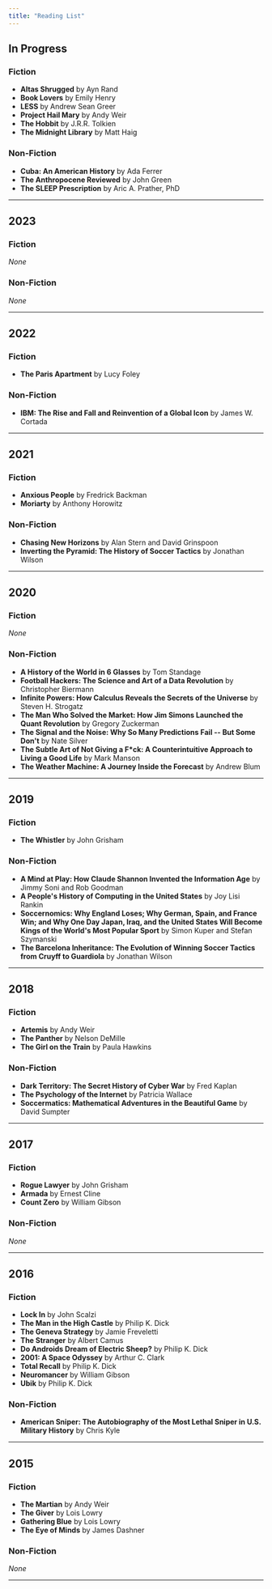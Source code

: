 ```yaml
---
title: "Reading List"
---
```


## In Progress

### Fiction

* **Altas Shrugged** by Ayn Rand
* **Book Lovers** by Emily Henry
* **LESS** by Andrew Sean Greer
* **Project Hail Mary** by Andy Weir
* **The Hobbit** by J.R.R. Tolkien
* **The Midnight Library** by Matt Haig

### Non-Fiction

* **Cuba: An American History** by Ada Ferrer
* **The Anthropocene Reviewed** by John Green
* **The SLEEP Prescription** by Aric A. Prather, PhD

<hr>

## 2023

### Fiction

*None*

### Non-Fiction

*None*

<hr>

## 2022

### Fiction

* **The Paris Apartment** by Lucy Foley

### Non-Fiction

* **IBM: The Rise and Fall and Reinvention of a Global Icon** by James W. Cortada

<hr>

## 2021

### Fiction

* **Anxious People** by Fredrick Backman
* **Moriarty** by Anthony Horowitz


### Non-Fiction

* **Chasing New Horizons** by Alan Stern and David Grinspoon
* **Inverting the Pyramid: The History of Soccer Tactics** by Jonathan Wilson

<hr>

## 2020

### Fiction

*None*

### Non-Fiction

* **A History of the World in 6 Glasses** by Tom Standage
* **Football Hackers: The Science and Art of a Data Revolution** by Christopher Biermann
* **Infinite Powers: How Calculus Reveals the Secrets of the Universe** by Steven H. Strogatz
* **The Man Who Solved the Market: How Jim Simons Launched the Quant Revolution** by Gregory Zuckerman
* **The Signal and the Noise: Why So Many Predictions Fail -- But Some Don't** by Nate Silver
* **The Subtle Art of Not Giving a F\*ck: A Counterintuitive Approach to Living a Good Life** by Mark Manson
* **The Weather Machine: A Journey Inside the Forecast** by Andrew Blum

<hr>

## 2019

### Fiction

* **The Whistler** by John Grisham

### Non-Fiction

* **A Mind at Play: How Claude Shannon Invented the Information Age** by Jimmy Soni and Rob Goodman
* **A People's History of Computing in the United States** by Joy Lisi Rankin
* **Soccernomics: Why England Loses; Why German, Spain, and France Win; and Why One Day Japan, Iraq, and the United States Will Become Kings of the World's Most Popular Sport** by Simon Kuper and Stefan Szymanski
* **The Barcelona Inheritance: The Evolution of Winning Soccer Tactics from Cruyff to Guardiola** by Jonathan Wilson

<hr>

## 2018

### Fiction

* **Artemis** by Andy Weir
* **The Panther** by Nelson DeMille
* **The Girl on the Train** by Paula Hawkins

### Non-Fiction

* **Dark Territory: The Secret History of Cyber War** by Fred Kaplan
* **The Psychology of the Internet** by Patricia Wallace
* **Soccermatics: Mathematical Adventures in the Beautiful Game** by David Sumpter

<hr>

## 2017

### Fiction

* **Rogue Lawyer** by John Grisham
* **Armada** by Ernest Cline
* **Count Zero** by William Gibson

### Non-Fiction

*None*

<hr>

## 2016

### Fiction

* **Lock In** by John Scalzi
* **The Man in the High Castle** by Philip K. Dick
* **The Geneva Strategy** by Jamie Freveletti
* **The Stranger** by Albert Camus
* **Do Androids Dream of Electric Sheep?** by Philip K. Dick
* **2001: A Space Odyssey** by Arthur C. Clark
* **Total Recall** by Philip K. Dick
* **Neuromancer** by William Gibson
* **Ubik** by Philip K. Dick

### Non-Fiction

* **American Sniper: The Autobiography of the Most Lethal Sniper in U.S. Military History** by Chris Kyle

<hr>

## 2015

### Fiction

* **The Martian** by Andy Weir
* **The Giver** by Lois Lowry
* **Gathering Blue** by Lois Lowry
* **The Eye of Minds** by James Dashner

### Non-Fiction

*None*

<hr>
